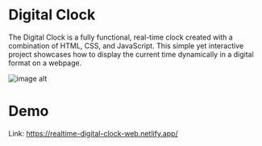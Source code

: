 # Digital Clock

The Digital Clock is a fully functional, real-time clock created with a combination of HTML, CSS, and JavaScript. This simple yet interactive project showcases how to display the current time dynamically in a digital format on a webpage.

![image alt]()

# Demo
Link: https://realtime-digital-clock-web.netlify.app/
